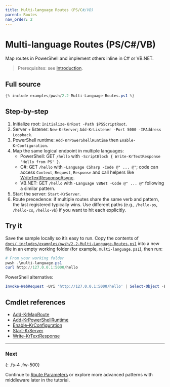 ```yaml
---
title: Multi-language Routes (PS/C#/VB)
parent: Routes
nav_order: 2
---
```


# Multi-language Routes (PS/C#/VB)

Map routes in PowerShell and implement others inline in C# or VB.NET.

> Prerequisites: see [Introduction][Introduction].

## Full source

```powershell
{% include examples/pwsh/2.2-Multi-Language-Routes.ps1 %}
```

## Step-by-step

1. Initialize root: `Initialize-KrRoot -Path $PSScriptRoot`.
2. Server + listener: `New-KrServer`; `Add-KrListener -Port 5000 -IPAddress Loopback`.
3. PowerShell runtime: `Add-KrPowerShellRuntime` then `Enable-KrConfiguration`.
4. Map the same logical endpoint in multiple languages:
    - PowerShell: GET `/hello` with `-ScriptBlock { Write-KrTextResponse 'Hello from PS' }`.
    - C#: GET `/hello` with `-Language CSharp -Code @" ... @"`; code can access `Context`, `Request`, `Response` and call helpers like [WriteTextResponseAsync][WriteTextResponseAsync].
    - VB.NET: GET `/hello` with `-Language VBNet -Code @" ... @"` following a similar pattern.
5. Start the server: `Start-KrServer`.
6. Route precedence: if multiple routes share the same verb and pattern, the last
    registered typically wins. Use different paths (e.g., `/hello-ps`, `/hello-cs`,
    `/hello-vb`) if you want to hit each explicitly.

## Try it

Save the sample locally so it’s easy to run. Copy the contents of
[`docs/_includes/examples/pwsh/2.2-Multi-Language-Routes.ps1`](/_includes/examples/pwsh/2.2-Multi-Language-Routes.ps1)
into a new file in an empty working folder (for example, `multi-language.ps1`), then run:

```powershell
# From your working folder
pwsh .\multi-language.ps1
curl http://127.0.0.1:5000/hello
```

PowerShell alternative:

```powershell
Invoke-WebRequest -Uri 'http://127.0.0.1:5000/hello' | Select-Object -ExpandProperty Content
```

## Cmdlet references

- [Add-KrMapRoute][Add-KrMapRoute]
- [Add-KrPowerShellRuntime][Add-KrPowerShellRuntime]
- [Enable-KrConfiguration][Enable-KrConfiguration]
- [Start-KrServer][Start-KrServer]
- [Write-KrTextResponse][Write-KrTextResponse]

---

### Next

{: .fs-4 .fw-500}

Continue to [Route Parameters][Next] or explore more advanced patterns with middleware later in the tutorial.

[Add-KrMapRoute]: /pwsh/cmdlets/Add-KrMapRoute
[Add-KrPowerShellRuntime]: /pwsh/cmdlets/Add-KrPowerShellRuntime
[Enable-KrConfiguration]: /pwsh/cmdlets/Enable-KrConfiguration
[Start-KrServer]: /pwsh/cmdlets/Start-KrServer
[Write-KrTextResponse]: /pwsh/cmdlets/Write-KrTextResponse
[WriteTextResponseAsync]: /docs/cs/api/Kestrun.Models/KestrunResponse/WriteTextResponse
[Next]: ./3.Route-Parameters
[Introduction]: ../1.introduction/index#prerequisites
